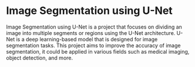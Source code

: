 # Image Segmentation using U-Net
 Image Segmentation using U-Net is a project that focuses on dividing an image into multiple segments or regions using the U-Net architecture. U-Net is a deep learning-based model that is designed for image segmentation tasks. This project aims to improve the accuracy of image segmentation, it could be applied in various fields such as medical imaging, object detection, and more.
